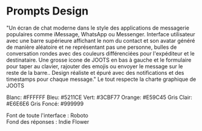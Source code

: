 # Prompts Design   
"Un écran de chat moderne dans le style des applications de messagerie populaires comme iMessage, WhatsApp ou Messenger. Interface utilisateur avec une barre supérieure affichant le nom du contact et son avatar généré de manière aléatoire et ne représentant pas une personne, bulles de conversation rondes avec des couleurs différenciées pour l'expéditeur et le destinataire. 
Une grosse icone de JOOTS en bas à gauche et le formulaire pour taper au clavier, rajouter des emojis ou envoyer le message sur le reste de la barre.. Design réaliste et épuré avec des notifications et des timestamps pour chaque message."
Le tout respecte la charte graphique de JOOTS   
   
Blanc: #FFFFFF
Bleu: #5211CE
Vert: #3CBF77
Orange: #E59C45
Gris Clair: #E6E6E6
Gris Foncé: #999999   
   
Font de toute l'interface : Roboto   
Fond des réponses : Indie Flower   
   
